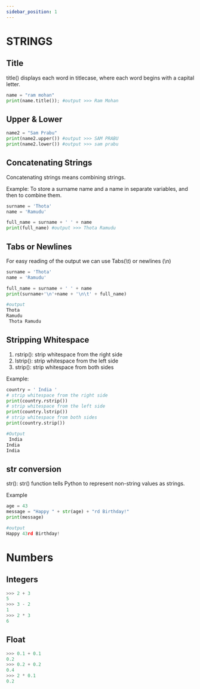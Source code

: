 ```yaml
---
sidebar_position: 1
---
```


<!--markdownlint-disable MD013 MD029 MD036 MD024 MD033 MD040 MD042 MD001 MD051 MD025-->
# STRINGS

## Title

title() displays each word in titlecase, where each word begins with a
capital letter.

```python
name = "ram mohan"
print(name.title()); #output >>> Ram Mohan

```

## Upper & Lower

```python
name2 = "Sam Prabu"
print(name2.upper()) #output >>> SAM PRABU
print(name2.lower()) #output >>> sam prabu
```

## Concatenating Strings

Concatenating strings means combining strings.

Example: To store a surname name and a name in separate variables, and then to combine them.

```python
surname = 'Thota'
name = 'Ramudu'

full_name = surname + ' ' + name
print(full_name) #output >>> Thota Ramudu
```

## Tabs or Newlines

For easy reading of the output we can use Tabs(\t) or newlines (\n)

```python
surname = 'Thota'
name = 'Ramudu'

full_name = surname + ' ' + name
print(surname+'\n'+name + '\n\t' + full_name)

#output
Thota
Ramudu
 Thota Ramudu
```

## Stripping Whitespace

1. rstrip(): strip whitespace from the right side
2. lstrip(): strip whitespace from the left side
3. strip(): strip whitespace from both sides

Example:

```python
country = ' India '
# strip whitespace from the right side
print(country.rstrip())  
# strip whitespace from the left side
print(country.lstrip())
# strip whitespace from both sides
print(country.strip())

#Output
 India
India 
India
```

## str conversion

str(): str() function tells Python to represent non-string values as strings.

Example

```python
age = 43
message = "Happy " + str(age) + "rd Birthday!"
print(message)

#output
Happy 43rd Birthday!
```

# Numbers

## Integers

```python
>>> 2 + 3
5
>>> 3 - 2
1
>>> 2 * 3
6
```

## Float

```python
>>> 0.1 + 0.1
0.2
>>> 0.2 + 0.2
0.4
>>> 2 * 0.1
0.2
```
